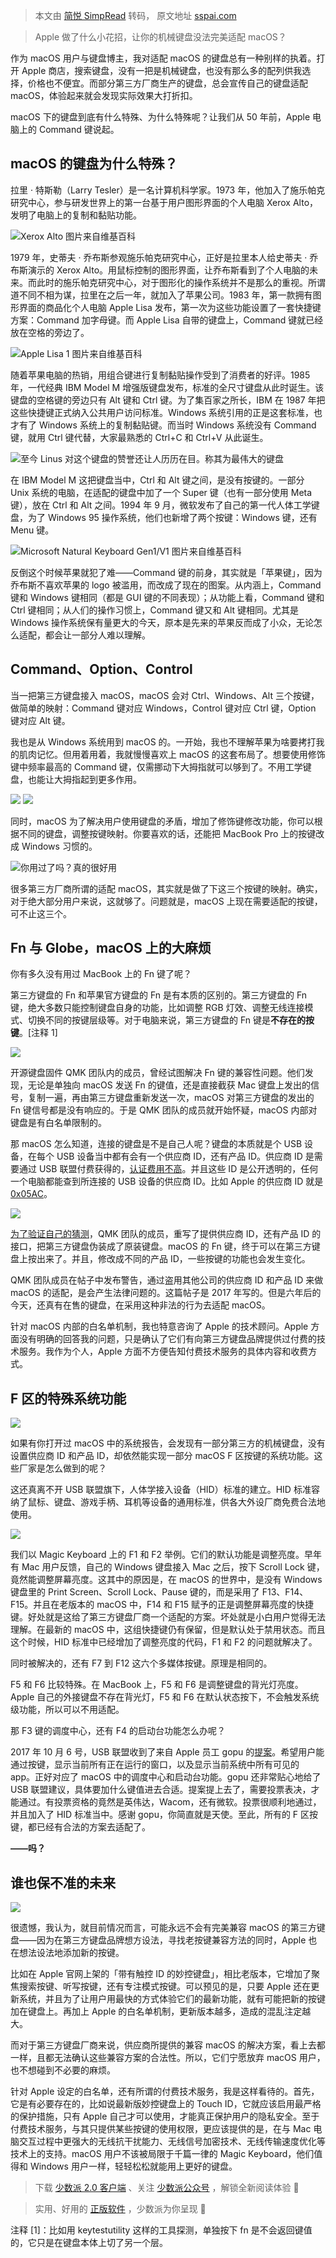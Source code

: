 > 本文由 [简悦 SimpRead](http://ksria.com/simpread/) 转码， 原文地址 [sspai.com](https://sspai.com/post/79608)

> Apple 做了什么小花招，让你的机械键盘没法完美适配 macOS？

作为 macOS 用户与键盘博主，我对适配 macOS 的键盘总有一种别样的执着。打开 Apple 商店，搜索键盘，没有一把是机械键盘，也没有那么多的配列供我选择，价格也不便宜。而部分第三方厂商生产的键盘，总会宣传自己的键盘适配 macOS，体验起来就会发现实际效果大打折扣。

macOS 下的键盘到底有什么特殊、为什么特殊呢？让我们从 50 年前，Apple 电脑上的 Command 键说起。

macOS 的键盘为什么特殊？
---------------

拉里 · 特斯勒（Larry Tesler）是一名计算机科学家。1973 年，他加入了施乐帕克研究中心，参与研发世界上的第一台基于用户图形界面的个人电脑 Xerox Alto，发明了电脑上的复制和黏贴功能。

![](https://cdn.sspai.com/2023/05/08/8dcb2919c249072674e7bef335e3d044.jpg)Xerox Alto 图片来自维基百科

1979 年，史蒂夫 · 乔布斯参观施乐帕克研究中心，正好是拉里本人给史蒂夫 · 乔布斯演示的 Xerox Alto。用鼠标控制的图形界面，让乔布斯看到了个人电脑的未来。而此时的施乐帕克研究中心，对于图形化的操作系统并不是那么的重视。所谓道不同不相为谋，拉里在之后一年，就加入了苹果公司。1983 年，第一款拥有图形界面的商品化个人电脑 Apple Lisa 发布，第一次为这些功能设置了一套快捷键方案：Command 加字母键。而 Apple Lisa 自带的键盘上，Command 键就已经放在空格的旁边了。

![](https://cdn.sspai.com/2023/05/08/1cc393dd1c27a2367d6a6d2ae7c43d98.jpg)Apple Lisa 1 图片来自维基百科

随着苹果电脑的热销，用组合键进行复制黏贴操作受到了消费者的好评。1985 年，一代经典 IBM Model M 增强版键盘发布，标准的全尺寸键盘从此时诞生。该键盘的空格键的旁边只有 Alt 键和 Ctrl 键。为了集百家之所长，IBM 在 1987 年把这些快捷键正式纳入公共用户访问标准。Windows 系统引用的正是这套标准，也才有了 Windows 系统上的复制黏贴键。而当时 Windows 系统没有 Command 键，就用 Ctrl 键代替，大家最熟悉的 Ctrl+C 和 Ctrl+V 从此诞生。

![](https://cdn.sspai.com/2023/05/08/d2cbfe765b6d0dac84f200beac996038.jpg)至今 Linus 对这个键盘的赞誉还让人历历在目。称其为最伟大的键盘

在 IBM Model M 这把键盘当中，Ctrl 和 Alt 键之间，是没有按键的。一部分 Unix 系统的电脑，在适配的键盘中加了一个 Super 键（也有一部分使用 Meta 键），放在 Ctrl 和 Alt 之间。1994 年 9 月，微软发布了自己的第一代人体工学键盘，为了 Windows 95 操作系统，他们也新增了两个按键：Windows 键，还有 Menu 键。

![](https://cdn.sspai.com/2023/05/08/a514488c34bc45b895910750c04b6ad4.jpg)Microsoft Natural Keyboard Gen1/V1 图片来自维基百科

反倒这个时候苹果就犯了难——Command 键的前身，其实就是「苹果键」，因为乔布斯不喜欢苹果的 logo 被滥用，而改成了现在的图案。从内涵上，Command 键和 Windows 键相同（都是 GUI 键的不同表现）；从功能上看，Command 键和 Ctrl 键相同；从人们的操作习惯上，Command 键又和 Alt 键相同。尤其是 Windows 操作系统保有量更大的今天，原本是先来的苹果反而成了小众，无论怎么适配，都会让一部分人难以理解。

Command、Option、Control
----------------------

当一把第三方键盘接入 macOS，macOS 会对 Ctrl、Windows、Alt 三个按键，做简单的映射：Command 键对应 Windows，Control 键对应 Ctrl 键，Option 键对应 Alt 键。

我也是从 Windows 系统用到 macOS 的。一开始，我也不理解苹果为啥要拷打我的肌肉记忆。但用着用着，我就慢慢喜欢上 macOS 的这套布局了。想要使用修饰键中频率最高的 Command 键，仅需挪动下大拇指就可以够到了。不用工学键盘，也能让大拇指起到更多作用。

![](https://cdn.sspai.com/2023/05/08/37b837c1c29fdfa4dda939718cb93a89.jpg) ![](https://cdn.sspai.com/2023/05/08/4909459739395787e3e2cd7b2997d27b.jpg)

同时，macOS 为了解决用户使用键盘的矛盾，增加了修饰键修改功能，你可以根据不同的键盘，调整按键映射。你要喜欢的话，还能把 MacBook Pro 上的按键改成 Windows 习惯的。

![](https://cdn.sspai.com/2023/05/08/50306bd2527f3158b2daf955b27a7a60.png)你用过了吗？真的很好用

很多第三方厂商所谓的适配 macOS，其实就是做了下这三个按键的映射。确实，对于绝大部分用户来说，这就够了。问题就是，macOS 上现在需要适配的按键，可不止这三个。

Fn 与 Globe，macOS 上的大麻烦
----------------------

你有多久没有用过 MacBook 上的 Fn 键了呢？

第三方键盘的 Fn 和苹果官方键盘的 Fn 是有本质的区别的。第三方键盘的 Fn 键，绝大多数只能控制键盘自身的功能，比如调整 RGB 灯效、调整无线连接模式、切换不同的按键层级等。对于电脑来说，第三方键盘的 Fn 键是**不存在的按键**。[注释 1]

![](https://cdn.sspai.com/2023/05/09/bc386e3b692dbe46c9d13faf839a4729.png)

开源键盘固件 QMK 团队内的成员，曾经试图解决 Fn 键的兼容性问题。他们发现，无论是单独向 macOS 发送 Fn 的键值，还是直接截获 Mac 键盘上发出的信号，复制一遍，再由第三方键盘重新发送一次，macOS 对第三方键盘的发出的 Fn 键信号都是没有响应的。于是 QMK 团队的成员就开始怀疑，macOS 内部对键盘是有白名单限制的。

那 macOS 怎么知道，连接的键盘是不是自己人呢？键盘的本质就是个 USB 设备，在每个 USB 设备当中都有会有一个供应商 ID，还有产品 ID。供应商 ID 是需要通过 USB 联盟付费获得的，[认证费用不高](https://sspai.com/link?target=https%3A%2F%2Fwww.usb.org%2Fgetting-vendor-id)。并且这些 ID 是公开透明的，任何一个电脑都能查到所连接的 USB 设备的供应商 ID。比如 Apple 的供应商 ID 就是 [0x05AC](https://sspai.com/link?target=https%3A%2F%2Fthe-sz.com%2Fproducts%2Fusbid%2Findex.php%3Fv%3D%26p%3D%26n%3Dapple)。

![](https://cdn.sspai.com/2023/05/08/fee51337bb8f1fd052d3919cca313573.png)

[为了验证自己的猜测](https://sspai.com/link?target=https%3A%2F%2Fgithub.com%2Fqmk%2Fqmk_firmware%2Fissues%2F2179)，QMK 团队的成员，重写了提供供应商 ID，还有产品 ID 的接口，把第三方键盘伪装成了原装键盘。macOS 的 Fn 键，终于可以在第三方键盘上按出来了。并且，修改成不同的产品 ID，一些按键的功能也会发生变化。

QMK 团队成员在帖子中发布警告，通过盗用其他公司的供应商 ID 和产品 ID 来做 macOS 的适配，是会产生法律问题的。这篇帖子是 2017 年写的。但是六年后的今天，还真有在售的键盘，在采用这种非法的行为去适配 macOS。

针对 macOS 内部的白名单机制，我也特意咨询了 Apple 的技术顾问。Apple 方面没有明确的回答我的问题，只是确认了它们有向第三方键盘品牌提供过付费的技术服务。我作为个人，Apple 方面不方便告知付费技术服务的具体内容和收费方式。

F 区的特殊系统功能
----------

![](https://cdn.sspai.com/2023/05/08/2d53bb8e971d8d90b4f1fde0257e8566.png)

如果有你打开过 macOS 中的系统报告，会发现有一部分第三方的机械键盘，没有设置供应商 ID 和产品 ID，却依然能实现一部分 macOS F 区按键的系统功能。这些厂家是怎么做到的呢？

这还真离不开 USB 联盟旗下，人体学接入设备（HID）标准的建立。HID 标准容纳了鼠标、键盘、游戏手柄、耳机等设备的通用标准，供各大外设厂商免费合法地使用。

![](https://cdn.sspai.com/2023/05/08/3c096905281678bde15dd04088124002.png)

我们以 Magic Keyboard 上的 F1 和 F2 举例。它们的默认功能是调整亮度。早年有 Mac 用户反馈，自己的 Windows 键盘接入 Mac 之后，按下 Scroll Lock 键，竟然能调整屏幕亮度。这其中的原因是，在 macOS 的世界中，是没有 Windows 键盘里的 Print Screen、Scroll Lock、Pause 键的，而是采用了 F13、F14、F15。并且在老版本的 macOS 中，F14 和 F15 赋予的正是调整屏幕亮度的快捷键。好处就是这给了第三方键盘厂商一个适配的方案。坏处就是小白用户觉得无法理解。在最新的 macOS 中，这组快捷键仍有保留，但是默认处于禁用状态。而且这个时候，HID 标准中已经增加了调整亮度的代码，F1 和 F2 的问题就解决了。

同时被解决的，还有 F7 到 F12 这六个多媒体按键。原理是相同的。

F5 和 F6 比较特殊。在 MacBook 上，F5 和 F6 是调整键盘的背光灯亮度。Apple 自己的外接键盘不存在背光灯，F5 和 F6 在默认状态按下，不会触发系统级功能，所以可以不用适配。

那 F3 键的调度中心，还有 F4 的启动台功能怎么办呢？

2017 年 10 月 6 号，USB 联盟收到了来自 Apple 员工 gopu 的[提案](https://sspai.com/link?target=https%3A%2F%2Fwww.usb.org%2Fsites%2Fdefault%2Ffiles%2Fhutrr77_-_desktop_controls_0.pdf)。希望用户能通过按键，显示当前所有正在运行的窗口，以及显示当前系统中所有可见的 app。正好对应了 macOS 中的调度中心和启动台功能。gopu 还非常贴心地给了 USB 联盟建议，具体要加什么键值进去合适。提案提上去了，需要投票表决，才能通过。有投票资格的竟然是英伟达，Wacom，还有微软。投票很顺利地通过，并且加入了 HID 标准当中。感谢 gopu，你简直就是天使。至此，所有的 F 区按键，都已经有合法的方案去适配了。

**——吗？**

谁也保不准的未来
--------

![](https://cdn.sspai.com/2023/05/08/654155766a0c2d267910dd45b6c1c921.png)

很遗憾，我认为，就目前情况而言，可能永远不会有完美兼容 macOS 的第三方键盘——因为在第三方键盘品牌想方设法，寻找老按键兼容方法的同时，Apple 也在想法设法地添加新的按键。

比如在 Apple 官网上架的「带有触控 ID 的妙控键盘」，相比老版本，它增加了聚焦搜索按键、听写按键，还有专注模式按键。可以预见的是，只要 Apple 还在更新系统，并且为了让用户用最快的方式体验它们的最新功能，就有可能把新的按键加在键盘上。再加上 Apple 的白名单机制，更新版本越多，造成的混乱注定越大。

而对于第三方键盘厂商来说，供应商所提供的兼容 macOS 的解决方案，看上去都一样，且都无法确认这些兼容方案的合法性。所以，它们宁愿放弃 macOS 用户，也不想碰到不必要的麻烦。

针对 Apple 设定的白名单，还有所谓的付费技术服务，我是这样看待的。首先，它是有必要存在的，比如说最新版妙控键盘上的 Touch ID，它就应该启用最严格的保护措施，只有 Apple 自己才可以使用，才能真正保护用户的隐私安全。至于付费技术服务，与其只提供某些按键的使用权限，更应该提供的是，在与 Mac 电脑交互过程中更强大的无线抗干扰能力、无线信号加密技术、无线传输速度优化等技术上的支持。macOS 用户不该被局限于千篇一律的 Magic Keyboard，他们值得和 Windows 用户一样，轻轻松松就能用上更好的键盘。

> 下载 [少数派 2.0 客户端](https://sspai.com/page/client) 、关注 [少数派公众号](https://sspai.com/s/J71e) ，解锁全新阅读体验 📰

> 实用、好用的 [正版软件](https://sspai.com/mall) ，少数派为你呈现 🚀

注释 [1]：比如用 keytestutility 这样的工具探测，单独按下 fn 是不会返回键值的，它只是在键盘本体上切了另一个层。